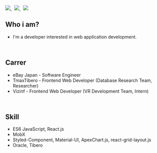 <div>
    <a href="https://www.linkedin.com/in/donghyun-kim-521247235/">
        <img src="https://img.shields.io/badge/-LinkedIn-blue?style=flat-square&logo=Linkedin&logoColor=white&link=https://www.linkedin.com/in/%EB%8F%99%ED%98%84-%EA%B9%80-521247235/">
    </a>&nbsp;
    <a href="https://www.notion.so/jamesdonghyunkim/_DonghyunKim-bcc26f23239540a9b495996b55467e9f">
        <img src="http://img.shields.io/badge/-Notion-black?style=flat&logo=Notion&link=https://www.notion.so/jamesdonghyunkim/_DonghyunKim-bcc26f23239540a9b495996b55467e9f"/>
    </a>&nbsp;
    <a href="https://instagram.com">
        <img src="http://img.shields.io/badge/-Instagram-black?style=flat&logo=Instagram&link=https://instagram.com/">
    </a>
</div>

## Who i am?
 
- I'm a developer interested in web application development.

<br>

## Carrer

- eBay Japan - Software Engineer
- TmaxTibero - Frontend Web Developer (Database Research Team, Researcher)
- Vizinf - Frontend Web Developer (VR Development Team, Intern)

<br>

## Skill

- ES6 JavaScript, React.js
- MobX
- Styled-Component, Material-UI, ApexChart.js, react-grid-layout.js
- Oracle, Tibero
